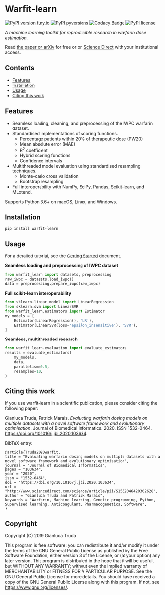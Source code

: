 # Warfit-learn

[![PyPI version fury.io](https://badge.fury.io/py/warfit-learn.svg)](https://pypi.org/project/warfit-learn/)
[![PyPI pyversions](https://img.shields.io/pypi/pyversions/warfit-learn.svg)](https://pypi.org/project/warfit-learn/)
[![Codacy Badge](https://api.codacy.com/project/badge/Grade/467076ac86de4ca389febcf07bffd161)](https://app.codacy.com/app/gianlucatruda/warfit-learn?utm_source=github.com&utm_medium=referral&utm_content=gianlucatruda/warfit-learn&utm_campaign=Badge_Grade_Dashboard)
[![PyPI license](https://img.shields.io/pypi/l/warfit-learn.svg)](https://pypi.org/project/warfit-learn/)

_A machine learning toolkit for reproducible research in warfarin dose estimation._

Read [the paper on arXiv](https://arxiv.org/abs/1907.05363) for free or on [Science Direct](https://doi.org/10.1016/j.jbi.2020.103634) with your institutional access.

## Contents
* [Features](#features)
* [Installation](#installation)
* [Usage](#usage)
* [Citing this work](#citing-this-work)

## Features

- Seamless loading, cleaning, and preprocessing of the IWPC warfarin dataset.
- Standardised implementations of scoring functions.
  - Percentage patients within 20% of therapeutic dose (PW20)
  - Mean absolute error (MAE)
  - R<sup>2</sup> coefficient
  - Hybrid scoring functions
  - Confidence intervals
- Multithreaded model evaluation using standardised resampling techniques.
  - Monte-carlo cross validation
  - Bootstrap resampling
- Full interoperability with NumPy, SciPy, Pandas, Scikit-learn, and MLxtend.

Supports Python 3.6+ on macOS, Linux, and Windows.

## Installation
```bash
pip install warfit-learn
```

## Usage

For a detailed tutorial, see the [Getting Started](https://github.com/gianlucatruda/warfit-learn/blob/master/docs/warfit_learn_tutorial.ipynb) document.

**Seamless loading and preprocessing of IWPC dataset**

```python
from warfit_learn import datasets, preprocessing
raw_iwpc = datasets.load_iwpc()
data = preprocessing.prepare_iwpc(raw_iwpc)
```

**Full scikit-learn interoperability**

```python
from sklearn.linear_model import LinearRegression
from sklearn.svm import LinearSVR
from warfit_learn.estimators import Estimator
my_models = [
    Estimator(LinearRegression(), 'LR'),
    Estimator(LinearSVR(loss='epsilon_insensitive'), 'SVR'),
]
```

**Seamless, multithreaded research**

```python
from warfit_learn.evaluation import evaluate_estimators
results = evaluate_estimators(
    my_models,
    data,
    parallelism=0.5,
    resamples=10,
)
```

## Citing this work
If you use warfit-learn in a scientific publication, please consider citing the following paper:

Gianluca Truda, Patrick Marais. _Evaluating warfarin dosing models on multiple datasets with a novel software framework and evolutionary optimisation_. Journal of Biomedical Informatics. 2020. ISSN 1532-0464. https://doi.org/10.1016/j.jbi.2020.103634.

BibTeX entry:
```
@article{Truda2020warfit,
title = "Evaluating warfarin dosing models on multiple datasets with a novel software framework and evolutionary optimisation",
journal = "Journal of Biomedical Informatics",
pages = "103634",
year = "2020",
issn = "1532-0464",
doi = "https://doi.org/10.1016/j.jbi.2020.103634",
url = "http://www.sciencedirect.com/science/article/pii/S1532046420302628",
author = "Gianluca Truda and Patrick Marais",
keywords = "Warfarin, Machine learning, Genetic programming, Python, Supervised learning, Anticoagulant, Pharmacogenetics, Software",
}
```


## Copyright

Copyright (C) 2019 Gianluca Truda

This program is free software: you can redistribute it and/or modify it under the terms of the GNU General Public License as published by the Free Software Foundation, either version 3 of the License, or (at your option) any later version. This program is distributed in the hope that it will be useful, but WITHOUT ANY WARRANTY; without even the implied warranty of MERCHANTABILITY or FITNESS FOR A PARTICULAR PURPOSE. See the GNU General Public License for more details. You should have received a copy of the GNU General Public License along with this program. If not, see https://www.gnu.org/licenses/.
